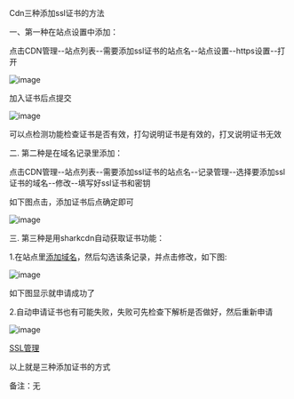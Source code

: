 Cdn三种添加ssl证书的方法

一、第一种在站点设置中添加：

点击CDN管理--站点列表--需要添加ssl证书的站点名--站点设置--https设置--打开

![image](https://user-images.githubusercontent.com/90588289/135225142-e272930e-3cc1-4aad-82ac-7e096f6d093a.png)

加入证书后点提交

![image](https://user-images.githubusercontent.com/90588289/135227442-d45e53b2-4601-4b4a-a87c-a817b765aaec.png)

可以点检测功能检查证书是否有效，打勾说明证书是有效的，打叉说明证书无效

二. 第二种是在域名记录里添加：

点击CDN管理--站点列表--需要添加ssl证书的站点名--记录管理--选择要添加ssl证书的域名--修改--填写好ssl证书和密钥

如下图点击，添加证书后点确定即可

![image](https://user-images.githubusercontent.com/90959714/137092749-c057c96b-3805-4cfd-b10c-5e4905eecad5.png)

三. 第三种是用sharkcdn自动获取证书功能：

1.在站点里[添加域名](/SharkCdnDoc/CDN管理/站点列表/添加域名.md)，然后勾选该条记录，并点击修改，如下图:

![image](https://user-images.githubusercontent.com/90959714/159394757-3861a8a7-4b7b-4f41-8c63-300107633323.png)

如下图显示就申请成功了

2.自动申请证书也有可能失败，失败可先检查下解析是否做好，然后重新申请

![image](https://user-images.githubusercontent.com/90588289/133751396-6df1d446-a0c0-4576-b5d1-99e866a5c390.png)

[SSL管理](/SharkCdnDoc/CDN管理/SSL管理/SSL管理.md)

以上就是三种添加证书的方式

备注：无
